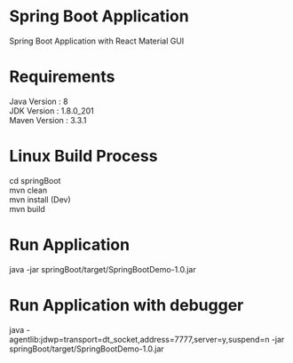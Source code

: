 # Spring Boot Application
Spring Boot Application with React Material GUI

# Requirements
Java Version  : 8                         
JDK Version   : 1.8.0_201                        
Maven Version : 3.3.1                

# Linux Build Process
cd springBoot                        
mvn clean                    
mvn install (Dev)                   
mvn build                      

# Run Application
java -jar springBoot/target/SpringBootDemo-1.0.jar                       

# Run Application with debugger
java -agentlib:jdwp=transport=dt_socket,address=7777,server=y,suspend=n -jar springBoot/target/SpringBootDemo-1.0.jar                                  
